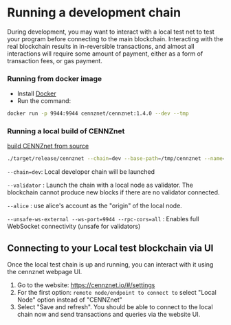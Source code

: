 # Running a development chain

During development, you may want to interact with a local test net to test your program before connecting to the main blockchain. Interacting with the real blockchain results in in-reversible transactions, and almost all interactions will require some amount of payment, either as a form of transaction fees, or gas payment.

### Running from docker image
* Install [Docker](https://www.docker.com/)
* Run the command:
```bash
docker run -p 9944:9944 cennznet/cennznet:1.4.0 --dev --tmp
```

### Running a local build of CENNZnet
[build CENNZnet from source](Network-participating/Node-operating/Running-a-Full-Node?id=building-from-source)

```bash
./target/release/cennznet --chain=dev --base-path=/tmp/cennznet --name=test --validator --alice --unsafe-ws-external --ws-port=9944 --rpc-cors=all
```

`--chain=dev`: Local developer chain will be launched

`--validator` : Launch the chain with a local node as validator. The blockchain cannot produce new blocks if there are no validator connected.

`--alice` : use alice's account as the "origin" of the local node.

`--unsafe-ws-external --ws-port=9944 --rpc-cors=all` : Enables full WebSocket connectivity (unsafe for validators)

## Connecting to your Local test blockchain via UI
Once the local test chain is up and running, you can interact with it using the cennznet webpage UI. 
1. Go to the website: https://cennznet.io/#/settings
2. For the first option: `remote node/endpoint to connect to` select "Local Node" option instead of "CENNZnet"
3. Select "Save and refresh".
You should be able to connect to the local chain now and send transactions and queries via the website UI.
